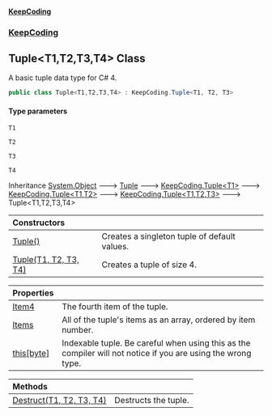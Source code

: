 #### [KeepCoding](index.md 'index')
### [KeepCoding](KeepCoding.md 'KeepCoding')
## Tuple&lt;T1,T2,T3,T4&gt; Class
A basic tuple data type for C# 4.   
```csharp
public class Tuple<T1,T2,T3,T4> : KeepCoding.Tuple<T1, T2, T3>
```
#### Type parameters
<a name='KeepCoding.Tuple.T1.T2.T3.T4..T1'></a>
`T1`  
  
<a name='KeepCoding.Tuple.T1.T2.T3.T4..T2'></a>
`T2`  
  
<a name='KeepCoding.Tuple.T1.T2.T3.T4..T3'></a>
`T3`  
  
<a name='KeepCoding.Tuple.T1.T2.T3.T4..T4'></a>
`T4`  
  

Inheritance [System.Object](https://docs.microsoft.com/en-us/dotnet/api/System.Object 'System.Object') &#129106; [Tuple](Tuple.md 'KeepCoding.Internal.Tuple') &#129106; [KeepCoding.Tuple&lt;](Tuple.T..md 'KeepCoding.Tuple&lt;T&gt;')[T1](Tuple.T1.T2.T3.T4..md#KeepCoding.Tuple.T1.T2.T3.T4..T1 'KeepCoding.Tuple&lt;T1,T2,T3,T4&gt;.T1')[&gt;](Tuple.T..md 'KeepCoding.Tuple&lt;T&gt;') &#129106; [KeepCoding.Tuple&lt;](Tuple.T1.T2..md 'KeepCoding.Tuple&lt;T1,T2&gt;')[T1](Tuple.T1.T2.T3.T4..md#KeepCoding.Tuple.T1.T2.T3.T4..T1 'KeepCoding.Tuple&lt;T1,T2,T3,T4&gt;.T1')[,](Tuple.T1.T2..md 'KeepCoding.Tuple&lt;T1,T2&gt;')[T2](Tuple.T1.T2.T3.T4..md#KeepCoding.Tuple.T1.T2.T3.T4..T2 'KeepCoding.Tuple&lt;T1,T2,T3,T4&gt;.T2')[&gt;](Tuple.T1.T2..md 'KeepCoding.Tuple&lt;T1,T2&gt;') &#129106; [KeepCoding.Tuple&lt;](Tuple.T1.T2.T3..md 'KeepCoding.Tuple&lt;T1,T2,T3&gt;')[T1](Tuple.T1.T2.T3.T4..md#KeepCoding.Tuple.T1.T2.T3.T4..T1 'KeepCoding.Tuple&lt;T1,T2,T3,T4&gt;.T1')[,](Tuple.T1.T2.T3..md 'KeepCoding.Tuple&lt;T1,T2,T3&gt;')[T2](Tuple.T1.T2.T3.T4..md#KeepCoding.Tuple.T1.T2.T3.T4..T2 'KeepCoding.Tuple&lt;T1,T2,T3,T4&gt;.T2')[,](Tuple.T1.T2.T3..md 'KeepCoding.Tuple&lt;T1,T2,T3&gt;')[T3](Tuple.T1.T2.T3.T4..md#KeepCoding.Tuple.T1.T2.T3.T4..T3 'KeepCoding.Tuple&lt;T1,T2,T3,T4&gt;.T3')[&gt;](Tuple.T1.T2.T3..md 'KeepCoding.Tuple&lt;T1,T2,T3&gt;') &#129106; Tuple&lt;T1,T2,T3,T4&gt;  

| Constructors | |
| :--- | :--- |
| [Tuple()](Tuple.T1.T2.T3.T4..Tuple().md 'KeepCoding.Tuple&lt;T1,T2,T3,T4&gt;.Tuple()') | Creates a singleton tuple of default values.<br/> |
| [Tuple(T1, T2, T3, T4)](Tuple.T1.T2.T3.T4...ctor.9OcD.70Cjrt80ze+cd6iUQ.md 'KeepCoding.Tuple&lt;T1,T2,T3,T4&gt;.Tuple(T1, T2, T3, T4)') | Creates a tuple of size 4.<br/> |

| Properties | |
| :--- | :--- |
| [Item4](Tuple.T1.T2.T3.T4..Item4.md 'KeepCoding.Tuple&lt;T1,T2,T3,T4&gt;.Item4') | The fourth item of the tuple.<br/> |
| [Items](Tuple.T1.T2.T3.T4..Items.md 'KeepCoding.Tuple&lt;T1,T2,T3,T4&gt;.Items') | All of the tuple's items as an array, ordered by item number.<br/> |
| [this[byte]](Tuple.T1.T2.T3.T4..Item.p61vL6r2qKI0jh9zi.TZdQ.md 'KeepCoding.Tuple&lt;T1,T2,T3,T4&gt;.this[byte]') | Indexable tuple. Be careful when using this as the compiler will not notice if you are using the wrong type.<br/> |

| Methods | |
| :--- | :--- |
| [Destruct(T1, T2, T3, T4)](Tuple.T1.T2.T3.T4..Destruct.3rpoI8fkQKU4AADytA+qEA.md 'KeepCoding.Tuple&lt;T1,T2,T3,T4&gt;.Destruct(T1, T2, T3, T4)') | Destructs the tuple.<br/> |
